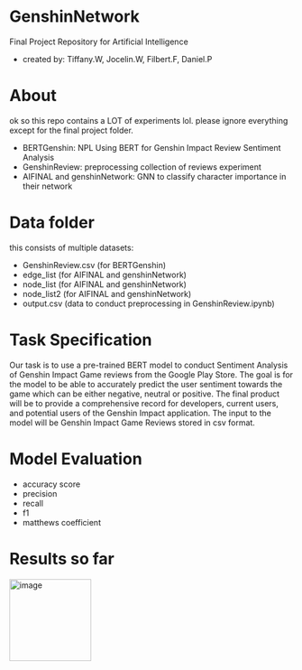 # GenshinNetwork
Final Project Repository for Artificial Intelligence
- created by: Tiffany.W, Jocelin.W, Filbert.F, Daniel.P
# About
ok so this repo contains a LOT of experiments lol. please ignore everything except for the final project folder.
- BERTGenshin: NPL Using BERT for Genshin Impact Review Sentiment Analysis
- GenshinReview: preprocessing collection of reviews experiment
- AIFINAL and genshinNetwork: GNN to classify character importance in their network
# Data folder
this consists of multiple datasets:
- GenshinReview.csv (for BERTGenshin)
- edge_list (for AIFINAL and genshinNetwork)
- node_list (for AIFINAL and genshinNetwork)
- node_list2 (for AIFINAL and genshinNetwork)
- output.csv (data to conduct preprocessing in GenshinReview.ipynb)

# Task Specification
Our task is to use a pre-trained BERT model to conduct Sentiment Analysis of Genshin Impact Game reviews from the Google Play Store. The goal is for the model to be able to accurately predict the user sentiment towards the game which can be either negative, neutral or positive. The final product will be to provide a comprehensive record for developers, current users, and potential users of the Genshin Impact application. The input to the model will be Genshin Impact Game Reviews stored in csv format.

# Model Evaluation
- accuracy score
- precision
- recall
- f1
- matthews coefficient

# Results so far
<img width="145" alt="image" src="https://github.com/Pandalmation/GenshinDeepLearning/assets/91600281/fa466b10-1043-4c3c-8b4b-09e52c19aa6c">
